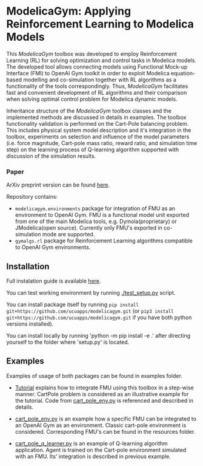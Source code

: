 # ModelicaGym: Applying Reinforcement Learning to Modelica Models

This *ModelicaGym* toolbox was developed to employ Reinforcement Learning (RL) for solving optimization and control tasks in Modelica models. The developed tool allows connecting models using Functional Mock-up Interface (FMI) to OpenAI Gym toolkit in order to exploit Modelica equation-based modelling and co-simulation together with RL algorithms as a functionality of the tools correspondingly. Thus, *ModelicaGym* facilitates fast and convenient development of RL algorithms and their comparison when solving optimal control problem for Modelica dynamic models. 

Inheritance structure of the *ModelicaGym* toolbox classes and the implemented methods are discussed in details in examples. The toolbox functionality validation is performed on the Cart-Pole balancing problem. This includes physical system model description and it's integration in the toolbox, experiments on selection and influence of the model parameters (i.e. force magnitude, Cart-pole mass ratio, reward ratio, and simulation time step) on the learning process of Q-learning algorithm supported with discussion of the simulation results. 

### Paper
ArXiv preprint version can be found [here](https://arxiv.org/abs/1909.08604).

Repository contains:
* `modelicagym.environments` package for integration of FMU as an environment to OpenAI Gym.
FMU is a functional model unit exported from one of the main Modelica tools, e.g. Dymola(proprietary) or JModelica(open source).
Currently only FMU's exported in co-simulation mode are supported.
* `gymalgs.rl` package for Reinforcement Learning algorithms compatible to OpenAI Gym environments.

## Installation
Full instalation guide is available [here](https://github.com/ucuapps/modelicagym/blob/master/docs/install.md).

You can test working environment by running 
[./test_setup.py](https://github.com/ucuapps/modelicagym/blob/master/test/setup_test.py) script.

You can install package itself by running `pip install git+https://github.com/ucuapps/modelicagym.git` (or `pip3 install git+https://github.com/ucuapps/modelicagym.git` if you have both python versions installed).

You can install locally by running 'python -m pip install -e .' after directing yourself to the folder where 'setup.py' is located.

## Examples
Examples of usage of both packages can be found in examples folder.
* [Tutorial](https://github.com/OlehLuk/modelicagym/blob/master/docs/fmu_integration_tutorial.md) explains how to integrate FMU using this toolbox in a step-wise manner. CartPole problem is considered as an illustrative example for the tutorial. Code from [cart_pole_env.py](https://github.com/OlehLuk/modelicagym/blob/master/examples/cart_pole_env.py) is referenced and described in details.

* [cart_pole_env.py](https://github.com/ucuapps/modelicagym/blob/master/examples/cart_pole_env.py) 
is an example how a specific FMU can be integrated to an OpenAI Gym as an environment. Classic cart-pole environment is considered. 
Corresponding FMU's can be found in the resources folder.

* [cart_pole_q_learner.py](https://github.com/ucuapps/modelicagym/blob/master/examples/cart_pole_q_learner.py) 
is an example of Q-learning algorithm application. Agent is trained on the Cart-pole environment simulated with an FMU. Its' integration is described in previous example.

